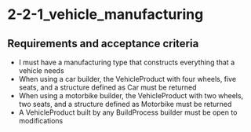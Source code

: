 # 2-2-1_vehicle_manufacturing

## Requirements and acceptance criteria

- I must have a manufacturing type that constructs everything that a vehicle needs
- When using a car builder, the VehicleProduct with four wheels, five seats, and a structure defined as Car must be returned
- When using a motorbike builder, the VehicleProduct with two wheels, two seats, and a structure defined as Motorbike must be returned
- A VehicleProduct built by any BuildProcess builder must be open to modifications
